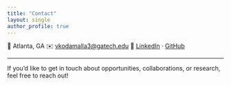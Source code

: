 ```yaml
---
title: "Contact"
layout: single
author_profile: true
---
```



📍 Atlanta, GA
✉️ [vkodamalla3@gatech.edu](mailto:vkodamalla3@gatech.edu)
🔗 [LinkedIn](https://linkedin.com/in/vijaykodamalla) · [GitHub](https://github.com/vkodamalla3)


---


If you’d like to get in touch about opportunities, collaborations, or research, feel free to reach out!

